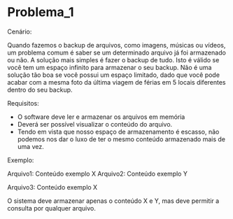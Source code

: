 # Problema_1

Cenário:

Quando fazemos o backup de arquivos, como imagens, músicas ou vídeos, um problema comum é saber se um determinado arquivo já foi armazenado ou não. A solução mais simples é fazer o backup de tudo. Isto é válido se você tem um espaço infinito para armazenar o seu backup. Não é uma solução tão boa se você possui um espaço limitado, dado que você pode acabar com a mesma foto da última viagem de férias em 5 locais diferentes dentro do seu backup.

Requisitos:

- O software deve ler e armazenar os arquivos em memória
- Deverá ser possível visualizar o conteúdo do arquivo.
- Tendo em vista que nosso espaço de armazenamento é escasso, não podemos nos dar o luxo de ter o mesmo conteúdo armazenado mais de uma vez.

Exemplo:

Arquivo1: Conteúdo exemplo X Arquivo2: Conteúdo exemplo Y

Arquivo3: Conteúdo exemplo X

O sistema deve armazenar apenas o conteúdo X e Y, mas deve permitir a consulta por qualquer arquivo.
